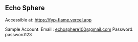 ## Echo Sphere ##

Accessible at: https://fyp-flame.vercel.app 

Sample Account:
Email   : echosphere100@gmail.com
Password: password123